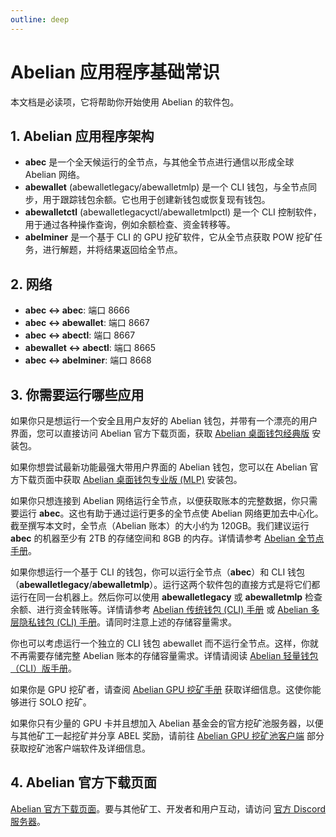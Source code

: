 ```yaml
---
outline: deep
---
```


# Abelian 应用程序基础常识

本文档是必读项，它将帮助你开始使用 Abelian 的软件包。

## 1. Abelian 应用程序架构

- **abec** 是一个全天候运行的全节点，与其他全节点进行通信以形成全球 Abelian 网络。
- **abewallet** (abewalletlegacy/abewalletmlp) 是一个 CLI 钱包，与全节点同步，用于跟踪钱包余额。它也用于创建新钱包或恢复现有钱包。
- **abewalletctl** (abewalletlegacyctl/abewalletmlpctl) 是一个 CLI 控制软件，用于通过各种操作查询，例如余额检查、资金转移等。
- **abelminer** 是一个基于 CLI 的 GPU 挖矿软件，它从全节点获取 POW 挖矿任务，进行解题，并将结果返回给全节点。

## 2. 网络

- **abec <-> abec**: 端口 8666
- **abec <-> abewallet**: 端口 8667
- **abec <-> abectl**: 端口 8667
- **abewallet <-> abectl**: 端口 8665
- **abec <-> abelminer**: 端口 8668

## 3. 你需要运行哪些应用

如果你只是想运行一个安全且用户友好的 Abelian 钱包，并带有一个漂亮的用户界面，您可以直接访问 Abelian 官方下载页面，获取 [Abelian 桌面钱包经典版](/zh/downloads/latest#abelian-桌面钱包经典版) 安装包。

如果你想尝试最新功能最强大带用户界面的 Abelian 钱包，您可以在 Abelian 官方下载页面中获取 [Abelian 桌面钱包专业版 (MLP)](/zh/downloads/latest#abelian-桌面钱包专业版-mlp) 安装包。

如果你只想连接到 Abelian 网络运行全节点，以便获取账本的完整数据，你只需要运行 **abec**。这也有助于通过运行更多的全节点使 Abelian 网络更加去中心化。截至撰写本文时，全节点（Abelian 账本）的大小约为 120GB。我们建议运行 **abec** 的机器至少有 2TB 的存储空间和 8GB 的内存。详情请参考 [Abelian 全节点手册](/zh/guide/cli-full-node)。

如果你想运行一个基于 CLI 的钱包，你可以运行全节点（**abec**）和 CLI 钱包（**abewalletlegacy**/**abewalletmlp**）。运行这两个软件包的直接方式是将它们都运行在同一台机器上。然后你可以使用 **abewalletlegacy** 或 **abewalletmlp** 检查余额、进行资金转账等。详情请参考 [Abelian 传统钱包 (CLI) 手册](/zh/guide/wallet/cli-wallet-legacy) 或 [Abelian 多层隐私钱包 (CLI) 手册](/zh/guide/wallet/cli-wallet-mlp)。请同时注意上述的存储容量需求。

你也可以考虑运行一个独立的 CLI 钱包 abewallet 而不运行全节点。这样，你就不再需要存储完整 Abelian 账本的存储容量需求。详情请阅读 [Abelian 轻量钱包（CLI）版手册](/zh/guide/wallet/cli-wallet-lite)。

如果你是 GPU 挖矿者，请查阅 [Abelian GPU 挖矿手册](/zh/guide/mining/gpu-pool) 获取详细信息。这使你能够进行 SOLO 挖矿。

如果你只有少量的 GPU 卡并且想加入 Abelian 基金会的官方挖矿池服务器，以便与其他矿工一起挖矿并分享 ABEL 奖励，请前往 [Abelian GPU 挖矿池客户端](/zh/downloads/latest#abelian-显卡矿池客户端) 部分获取挖矿池客户端软件及详细信息。

## 4. Abelian 官方下载页面

[Abelian 官方下载页面](/zh/downloads/latest)。要与其他矿工、开发者和用户互动，请访问 [官方 Discord 服务器](https://discord.com/invite/5rrDxP29hx)。

